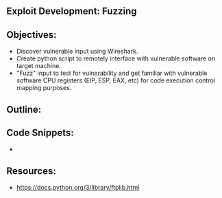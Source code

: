 Exploit Development: Fuzzing
----------------------------------------------------------------

Objectives:
----------------------------------------------------------------
+ Discover vulnerable input using Wireshark. 
+ Create python script to remotely interface with vulnerable software on target machine. 
+ "Fuzz" input to test for vulnerability and get familiar with vulnerable software CPU registers (EIP, ESP, EAX, 
etc) for code execution control mapping purposes.

Outline:
----------------------------------------------------------------


Code Snippets:
----------------------------------------------------------------
+ 

Resources:
----------------------------------------------------------------
+ https://docs.python.org/3/library/ftplib.html


